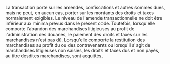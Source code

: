 La transaction porte sur les amendes, confiscations et
autres sommes dues, mais ne peut, en aucun cas, porter sur les montants
des droits et taxes normalement exigibles.
Le niveau de l'amende transactionnelle ne doit être inférieur aux minima
prévus dans
le présent code.
Toutefois, lorsqu'elle comporte l'abandon des marchandises litigieuses
au profit de l'administration des douanes, le paiement des droits et
taxes sur les marchandises n'est pas dû.
Lorsqu'elle comporte la restitution des marchandises au profit du ou des
contrevenants ou lorsqu'il s'agit de marchandises litigieuses non
saisies, les droits et taxes dus et non payés, au titre desdites
marchandises, sont acquittés.